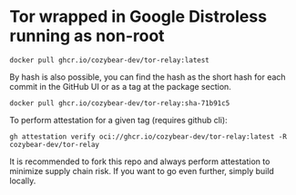 # Tor wrapped in Google Distroless running as non-root

```
docker pull ghcr.io/cozybear-dev/tor-relay:latest
```

By hash is also possible, you can find the hash as the short hash for each commit in the GitHub UI or as a tag at the package section.

```
docker pull ghcr.io/cozybear-dev/tor-relay:sha-71b91c5
```

To perform attestation for a given tag (requires github cli):

```
gh attestation verify oci://ghcr.io/cozybear-dev/tor-relay:latest -R cozybear-dev/tor-relay
```

It is recommended to fork this repo and always perform attestation to minimize supply chain risk. If you want to go even further, simply build locally.
